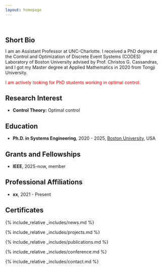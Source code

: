 ```yaml
---
layout: homepage
---
```


<h1 id="about-me"></h1>

<h2 style="margin: 60px 0px 10px;">Short Bio</h2>

I am an Assistant Professor at UNC-Charlotte. I received a PhD degree at the Control and Optimization of Discrete Event Systems (CODES) Laboratory of Boston University advised by Prof. Christos G. Cassandras, and I got my Master degree at Applied Mathematics in 2020 from Tongji University. 

<font color="red">I am actively looking for PhD students working in optimal control. </font>


## Research Interest

- **Control Theory:** Optimal control

## Education
- **Ph.D. in Systems Engineering**, 2020 - 2025, [Boston University](www.bu.edu), USA

## Grants and Fellowships
- **IEEE**, 2025-now, member

## Professional Affiliations
- **xx**, 2021 - Present

## Certificates

<div data-iframe-width="150" data-iframe-height="270" data-share-badge-id="343635de-7d0f-43ea-922d-432566a4b1e5" data-share-badge-host="https://www.credly.com"></div><script type="text/javascript" async src="//cdn.credly.com/assets/utilities/embed.js"></script>

{% include_relative _includes/news.md %}

{% include_relative _includes/projects.md %}

{% include_relative _includes/publications.md %}

{% include_relative _includes/conference.md %}

{% include_relative _includes/contact.md %}
